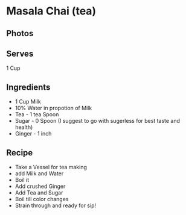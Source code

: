 # Masala Chai (tea)

## Photos

## Serves 
1 Cup

## Ingredients
* 1 Cup Milk
* 10% Water in propotion of Milk
* Tea - 1 tea Spoon 
* Sugar - 0 Spoon (I suggest to go with sugerless for best taste and health)
* Ginger - 1 inch

## Recipe
* Take a Vessel for tea making
* add Milk and Water
* Boil it 
* Add crushed Ginger
* Add Tea and Sugar
* Boil till color changes
* Strain through and ready for sip!
